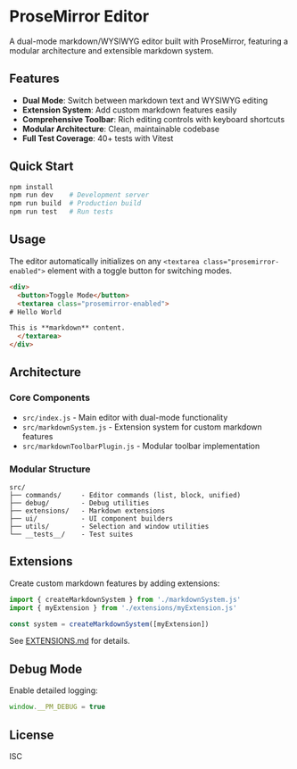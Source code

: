 # ProseMirror Editor

A dual-mode markdown/WYSIWYG editor built with ProseMirror, featuring a modular architecture and extensible markdown system.

## Features

- **Dual Mode**: Switch between markdown text and WYSIWYG editing
- **Extension System**: Add custom markdown features easily
- **Comprehensive Toolbar**: Rich editing controls with keyboard shortcuts
- **Modular Architecture**: Clean, maintainable codebase
- **Full Test Coverage**: 40+ tests with Vitest

## Quick Start

```bash
npm install
npm run dev    # Development server
npm run build  # Production build
npm run test   # Run tests
```

## Usage

The editor automatically initializes on any `<textarea class="prosemirror-enabled">` element with a toggle button for switching modes.

```html
<div>
  <button>Toggle Mode</button>
  <textarea class="prosemirror-enabled">
# Hello World

This is **markdown** content.
  </textarea>
</div>
```

## Architecture

### Core Components
- `src/index.js` - Main editor with dual-mode functionality
- `src/markdownSystem.js` - Extension system for custom markdown features
- `src/markdownToolbarPlugin.js` - Modular toolbar implementation

### Modular Structure
```
src/
├── commands/     - Editor commands (list, block, unified)
├── debug/        - Debug utilities
├── extensions/   - Markdown extensions
├── ui/           - UI component builders
├── utils/        - Selection and window utilities
└── __tests__/    - Test suites
```

## Extensions

Create custom markdown features by adding extensions:

```js
import { createMarkdownSystem } from './markdownSystem.js'
import { myExtension } from './extensions/myExtension.js'

const system = createMarkdownSystem([myExtension])
```

See [EXTENSIONS.md](EXTENSIONS.md) for details.

## Debug Mode

Enable detailed logging:
```js
window.__PM_DEBUG = true
```

## License

ISC
